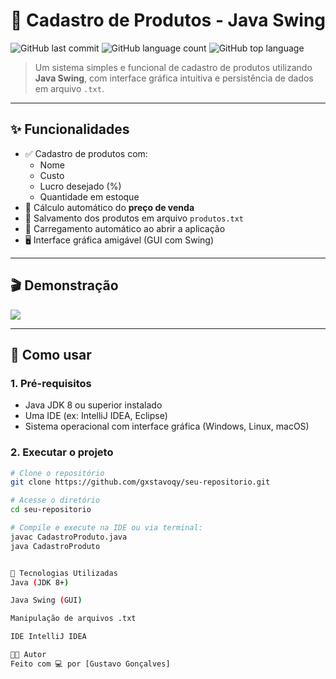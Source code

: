 # 🛒 Cadastro de Produtos - Java Swing

![GitHub last commit](https://img.shields.io/github/last-commit/gxstavoqy/mini_sistema)
![GitHub language count](https://img.shields.io/github/languages/count/gxstavoqy/mini_sistema)
![GitHub top language](https://img.shields.io/github/languages/top/gxstavoqy/mini_sistema)

> Um sistema simples e funcional de cadastro de produtos utilizando **Java Swing**, com interface gráfica intuitiva e persistência de dados em arquivo `.txt`.

---

## ✨ Funcionalidades

- ✅ Cadastro de produtos com:
  - Nome
  - Custo
  - Lucro desejado (%)
  - Quantidade em estoque
- 🧮 Cálculo automático do **preço de venda**
- 💾 Salvamento dos produtos em arquivo `produtos.txt`
- 📂 Carregamento automático ao abrir a aplicação
- 🖥️ Interface gráfica amigável (GUI com Swing)

---

## 🎬 Demonstração

![](https://github.com/user-attachments/assets/45aae667-ab34-460a-9104-26571296ffa7)


---

## 🚀 Como usar

### 1. Pré-requisitos

- Java JDK 8 ou superior instalado
- Uma IDE (ex: IntelliJ IDEA, Eclipse)
- Sistema operacional com interface gráfica (Windows, Linux, macOS)

### 2. Executar o projeto

```bash
# Clone o repositório
git clone https://github.com/gxstavoqy/seu-repositorio.git

# Acesse o diretório
cd seu-repositorio

# Compile e execute na IDE ou via terminal:
javac CadastroProduto.java
java CadastroProduto


📖 Tecnologias Utilizadas
Java (JDK 8+)

Java Swing (GUI)

Manipulação de arquivos .txt

IDE IntelliJ IDEA

🧑‍💻 Autor
Feito com 💻 por [Gustavo Gonçalves]


